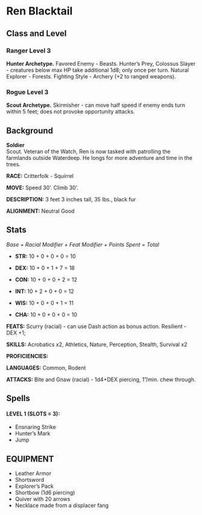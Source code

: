 # Ren Blacktail

## Class and Level

### Ranger Level 3
**Hunter Archetype.** Favored Enemy - Beasts. Hunter’s Prey, Colossus Slayer - creatures below max HP take additional 1d8; only once per turn. Natural Explorer - Forests. Fighting Style - Archery (+2 to ranged weapons). 

### Rogue Level 3
**Scout Archetype.** Skirmisher - can move half speed if enemy ends turn within 5 feet; does not provoke opportunity attacks.

## Background
**Soldier** \
Scout. Veteran of the Watch, Ren is now tasked with patrolling the farmlands outside Waterdeep. He longs for more adventure and time in the trees. 

**RACE:** Critterfolk - Squirrel

**MOVE:** Speed 30’. Climb 30’.

**DESCRIPTION:** 3 feet 3 inches tall, 35 lbs., black fur

**ALIGNMENT:** Neutral Good

## Stats

*Base + Racial Modifier + Feat Modifier + Points Spent = Total*

* **STR:** 10 + 0 + 0 + 0 = 10

* **DEX:** 10 + 0 + 1 + 7 = 18

* **CON:** 10 + 0 + 0 + 2 = 12

* **INT:** 10 + 2 + 0 + 0 = 12

* **WIS:** 10 + 0 + 0 + 1 = 11

* **CHA:** 10 + 0 + 0 + 0 = 10

**FEATS:** Scurry (racial) - can use Dash action as bonus action. Resilient - DEX +1; 

**SKILLS:** Acrobatics x2, Athletics, Nature, Perception, Stealth, Survival x2

**PROFICIENCIES:** 

**LANGUAGES:** Common, Rodent

**ATTACKS:** Bite and Gnaw (racial) - 1d4+DEX piercing, 1”/min. chew through.

## Spells
#### LEVEL 1 (SLOTS = 3):
* Ensnaring Strike
* Hunter’s Mark
* Jump

## EQUIPMENT
* Leather Armor
* Shortsword
* Explorer’s Pack
* Shortbow (1d6 piercing)
* Quiver with 20 arrows
* Necklace made from a displacer fang
